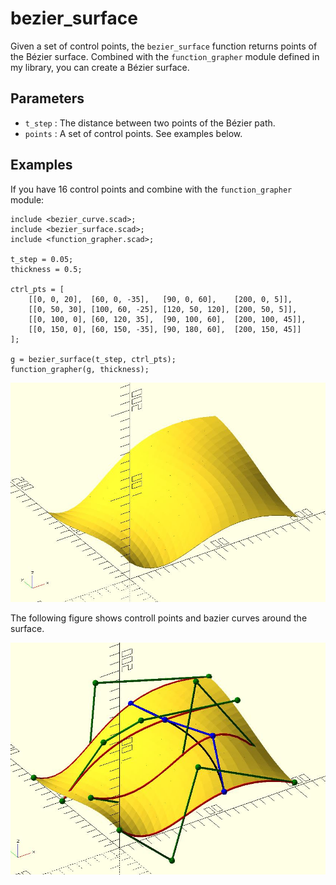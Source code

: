 # bezier_surface

Given a set of control points, the `bezier_surface` function returns points of the Bézier surface. Combined with the `function_grapher` module defined in my library, you can create a Bézier surface.

## Parameters

- `t_step` : The distance between two points of the Bézier path.
- `points` : A set of control points. See examples below.

## Examples

If you have 16 control points and combine with the `function_grapher` module:

	include <bezier_curve.scad>;
	include <bezier_surface.scad>; 
	include <function_grapher.scad>;

	t_step = 0.05;
	thickness = 0.5;

	ctrl_pts = [
		[[0, 0, 20],  [60, 0, -35],   [90, 0, 60],    [200, 0, 5]],
		[[0, 50, 30], [100, 60, -25], [120, 50, 120], [200, 50, 5]],
		[[0, 100, 0], [60, 120, 35],  [90, 100, 60],  [200, 100, 45]],
		[[0, 150, 0], [60, 150, -35], [90, 180, 60],  [200, 150, 45]]
	];

	g = bezier_surface(t_step, ctrl_pts);
	function_grapher(g, thickness);    

![bezier_surface](images/lib-bezier_surface-1.JPG)

The following figure shows controll points and bazier curves around the surface.

![bezier_surface](images/lib-bezier_surface-2.JPG)
